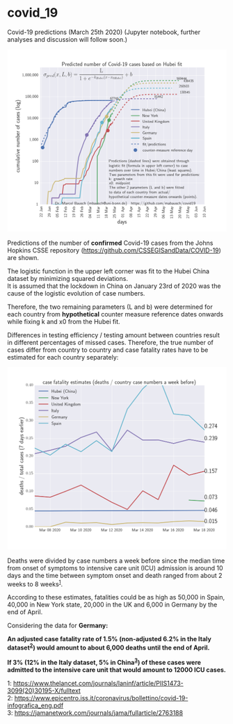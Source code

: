 # covid_19
Covid-19 predictions (March 25th 2020)
(Jupyter notebook, further analyses and discussion will follow soon.)


![Covid-19 predictions](/covid_19_predictions_25_03_2020.png)

Predictions of the number of **confirmed** Covid-19 cases from the
Johns Hopkins CSSE repository (https://github.com/CSSEGISandData/COVID-19) are shown.

The  logistic function in the upper left corner was fit to the Hubei China dataset by minimizing squared deviations. <br/>
It is assumed that the lockdown in China on January 23rd of 2020 was the cause of the logistic evolution of case numbers.

Therefore, the two remaining parameters (L and b) were determined for each country from **hypothetical** counter measure reference dates onwards while fixing k and x0 from the Hubei fit.<br/>

Differences in testing efficiency / testing amount between countries result in different
percentages of missed cases. Therefore, the true number of cases differ from country to country 
and case fatality rates have to be estimated for each country separately:

![Covid-19 case fatality rates](/case_fatality_estimates_for_each_country.png)

Deaths were divided by case numbers a week before since the median time from onset of symptoms to intensive care unit (ICU) admission is around 10 days and the time between symptom onset and death ranged from about 2 weeks to 8 weeks<sup>[1](#source1)</sup>. 

According to these estimates, fatalities could be as high as 50,000 in Spain, 40,000
in New York state, 20,000 in the UK and 6,000 in Germany by the end of April.


Considering the data for **Germany:**

**An adjusted case fatality rate of 1.5% (non-adjusted 6.2% in the Italy dataset<sup>[2](#source2)</sup>) would amount to about 6,000 deaths until the end of April.**

**If 3% (12% in the Italy dataset, 5% in China<sup>[3](#source3)</sup>) of these cases were admitted to the intensive care unit that would amount to 12000 ICU cases.**

<a name="source1">1</a>: https://www.thelancet.com/journals/laninf/article/PIIS1473-3099(20)30195-X/fulltext \
<a name="source2">2</a>: https://www.epicentro.iss.it/coronavirus/bollettino/covid-19-infografica_eng.pdf \
<a name="source3">3</a>: https://jamanetwork.com/journals/jama/fullarticle/2763188
